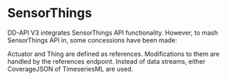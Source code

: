 ﻿# SensorThings

DD-API V3 integrates SensorThings API functionality. However, to mash SensorThings API in, some concessions have been
made:

Actuator and Thing are defined as references. Modifications to them are handled by the references endpoint.
Instead of data streams, either CoverageJSON of TimeseriesML are used.
